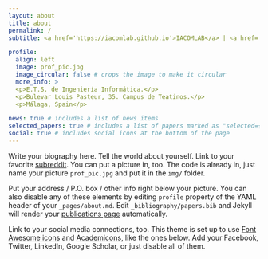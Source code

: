 ```yaml
---
layout: about
title: about
permalink: /
subtitle: <a href='https://iacomlab.github.io'>IACOMLAB</a> | <a href='http://www.informatica.uma.es/'>E.T.S. de Ingeniería Informática</a> | <a href='http://www.lcc.uma.es/'>Dpto. de Lenguajes y Ciencias de la Computación</a> | <a href='http://www.uma.es/'>Universidad de Málaga</a>

profile:
  align: left
  image: prof_pic.jpg
  image_circular: false # crops the image to make it circular
  more_info: >
  <p>E.T.S. de Ingeniería Informática.</p>
  <p>Bulevar Louis Pasteur, 35. Campus de Teatinos.</p>
  <p>Málaga, Spain</p>

news: true # includes a list of news items
selected_papers: true # includes a list of papers marked as "selected={true}"
social: true # includes social icons at the bottom of the page
---
```


Write your biography here. Tell the world about yourself. Link to your favorite [subreddit](http://reddit.com). You can put a picture in, too. The code is already in, just name your picture `prof_pic.jpg` and put it in the `img/` folder.

Put your address / P.O. box / other info right below your picture. You can also disable any of these elements by editing `profile` property of the YAML header of your `_pages/about.md`. Edit `_bibliography/papers.bib` and Jekyll will render your [publications page](/al-folio/publications/) automatically.

Link to your social media connections, too. This theme is set up to use [Font Awesome icons](https://fontawesome.com/) and [Academicons](https://jpswalsh.github.io/academicons/), like the ones below. Add your Facebook, Twitter, LinkedIn, Google Scholar, or just disable all of them.
